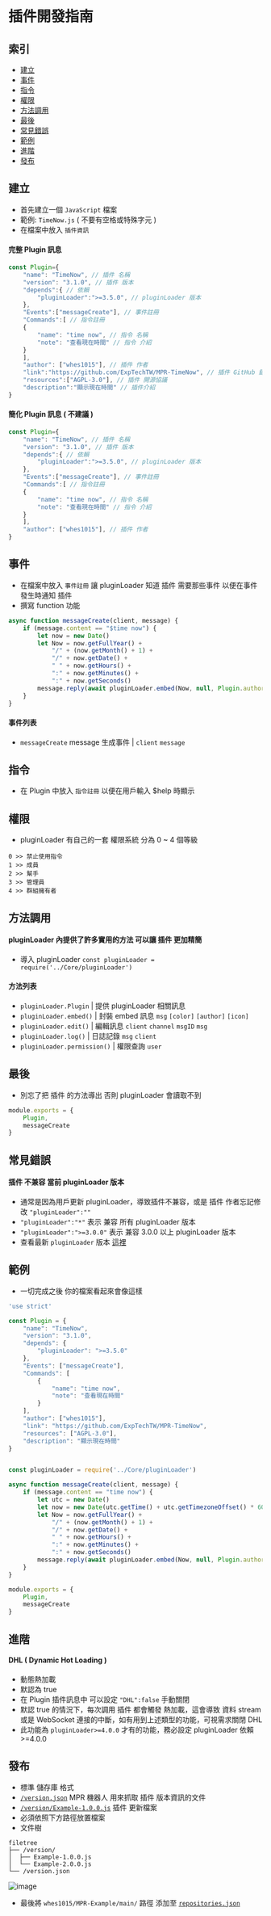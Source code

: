 # 插件開發指南

## 索引
- [建立](#建立)
- [事件](#事件)
- [指令](#指令)
- [權限](#權限)
- [方法調用](#方法調用)
- [最後](#最後)
- [常見錯誤](#常見錯誤)
- [範例](#範例)
- [進階](#進階)
- [發布](#發布)

## 建立
- 首先建立一個 `JavaScript` 檔案
- 範例: `TimeNow.js` ( 不要有空格或特殊字元 )
- 在檔案中放入 `插件資訊`
#### 完整 Plugin 訊息
```JavaScript
const Plugin={
    "name": "TimeNow", // 插件 名稱
    "version": "3.1.0", // 插件 版本
    "depends":{ // 依賴
        "pluginLoader":">=3.5.0", // pluginLoader 版本
    },
    "Events":["messageCreate"], // 事件註冊
    "Commands":[ // 指令註冊
    {
        "name": "time now", // 指令 名稱
        "note": "查看現在時間" // 指令 介紹
    }
    ],
    "author": ["whes1015"], // 插件 作者
    "link":"https://github.com/ExpTechTW/MPR-TimeNow", // 插件 GitHub 鏈接
    "resources":["AGPL-3.0"], // 插件 開源協議
    "description":"顯示現在時間" // 插件介紹
}
```
#### 簡化 Plugin 訊息 ( 不建議 )
```JavaScript
const Plugin={
    "name": "TimeNow", // 插件 名稱
    "version": "3.1.0", // 插件 版本
    "depends":{ // 依賴
        "pluginLoader":">=3.5.0", // pluginLoader 版本
    },
    "Events":["messageCreate"], // 事件註冊
    "Commands":[ // 指令註冊
    {
        "name": "time now", // 指令 名稱
        "note": "查看現在時間" // 指令 介紹
    }
    ],
    "author": ["whes1015"], // 插件 作者
}
```

## 事件
- 在檔案中放入 `事件註冊` 讓 pluginLoader 知道 插件 需要那些事件 以便在事件發生時通知 插件
- 撰寫 function 功能
```JavaScript
async function messageCreate(client, message) {
    if (message.content == "$time now") {
        let now = new Date()
        let Now = now.getFullYear() +
            "/" + (now.getMonth() + 1) +
            "/" + now.getDate() +
            " " + now.getHours() +
            ":" + now.getMinutes() +
            ":" + now.getSeconds()
        message.reply(await pluginLoader.embed(Now, null, Plugin.author, "https://raw.githubusercontent.com/ExpTechTW/API/%E4%B8%BB%E8%A6%81%E7%9A%84-(main)/image/Icon/ExpTech.png"))
    }
}
```
#### 事件列表
- `messageCreate` message 生成事件 | `client` `message`

## 指令
- 在 Plugin 中放入 `指令註冊` 以便在用戶輸入 $help 時顯示

## 權限
- pluginLoader 有自己的一套 權限系統 分為 0 ~ 4 個等級
```
0 >> 禁止使用指令
1 >> 成員
2 >> 幫手
3 >> 管理員
4 >> 群組擁有者
```

## 方法調用
#### pluginLoader 內提供了許多實用的方法 可以讓 插件 更加精簡
- 導入 pluginLoader `const pluginLoader = require('../Core/pluginLoader')`
#### 方法列表
- `pluginLoader.Plugin` | 提供 pluginLoader 相關訊息
- `pluginLoader.embed()` | 封裝 embed 訊息 `msg` `[color]` `[author]` `[icon]`
- `pluginLoader.edit()` | 編輯訊息 `client` `channel` `msgID` `msg`
- `pluginLoader.log()` | 日誌記錄 `msg` `client`
- `pluginLoader.permission()` | 權限查詢 `user`

## 最後
- 別忘了把 插件 的方法導出 否則 pluginLoader 會讀取不到
```JavaScript
module.exports = {
    Plugin,
    messageCreate
}
```

## 常見錯誤
#### 插件 不兼容 當前 pluginLoader 版本
- 通常是因為用戶更新 pluginLoader，導致插件不兼容，或是 插件 作者忘記修改 `"pluginLoader":""`
- `"pluginLoader":"*"` 表示 兼容 所有 pluginLoader 版本
- `"pluginLoader":">=3.0.0"` 表示 兼容 3.0.0 以上 pluginLoader 版本
- 查看最新 `pluginLoader` 版本 [這裡](https://github.com/ExpTechTW/MPR-pluginLoader/tree/%E4%B8%BB%E8%A6%81%E7%9A%84-(main)/version)

## 範例
- 一切完成之後 你的檔案看起來會像這樣
```JavaScript
'use strict'

const Plugin = {
    "name": "TimeNow",
    "version": "3.1.0",
    "depends": {
        "pluginLoader": ">=3.5.0"
    },
    "Events": ["messageCreate"],
    "Commands": [
        {
            "name": "time now",
            "note": "查看現在時間"
        }
    ],
    "author": ["whes1015"],
    "link": "https://github.com/ExpTechTW/MPR-TimeNow",
    "resources": ["AGPL-3.0"],
    "description": "顯示現在時間"
}


const pluginLoader = require('../Core/pluginLoader')

async function messageCreate(client, message) {
    if (message.content == "time now") {
        let utc = new Date()
        let now = new Date(utc.getTime() + utc.getTimezoneOffset() * 60 * 1000 + 60 * 60 * 8 * 1000)
        let Now = now.getFullYear() +
            "/" + (now.getMonth() + 1) +
            "/" + now.getDate() +
            " " + now.getHours() +
            ":" + now.getMinutes() +
            ":" + now.getSeconds()
        message.reply(await pluginLoader.embed(Now, null, Plugin.author.toString().replaceAll(",", " "), "https://raw.githubusercontent.com/ExpTechTW/API/%E4%B8%BB%E8%A6%81%E7%9A%84-(main)/image/Icon/ExpTech.png"))
    }
}

module.exports = {
    Plugin,
    messageCreate
}
```

## 進階
#### DHL ( Dynamic Hot Loading )
- 動態熱加載
- 默認為 true
- 在 Plugin 插件訊息中 可以設定 `"DHL":false` 手動關閉
- 默認 true 的情況下，每次調用 插件 都會觸發 熱加載，這會導致 資料 stream 或是 WebSocket 連接的中斷，如有用到上述類型的功能，可視需求關閉 DHL
- 此功能為 `pluginLoader>=4.0.0` 才有的功能，務必設定 pluginLoader 依賴 >=4.0.0

## 發布
- 標準 儲存庫 格式
- [`/version.json`](https://github.com/ExpTechTW/MPR-UUID/blob/%E4%B8%BB%E8%A6%81%E7%9A%84-(main)/version.json) MPR 機器人 用來抓取 插件 版本資訊的文件
- [`/version/Example-1.0.0.js`](https://github.com/ExpTechTW/MPR-UUID/blob/%E4%B8%BB%E8%A6%81%E7%9A%84-(main)/version/UUID-1.0.0.js) 插件 更新檔案
- 必須依照下方路徑放置檔案
- 文件樹
```
filetree 
├── /version/
│  ├── Example-1.0.0.js
│  └── Example-2.0.0.js
└── /version.json

```
![image](https://user-images.githubusercontent.com/44525760/164910676-36b1fea8-e1d0-49a0-ba93-7dcfa930f34d.png)
- 最後將 `whes1015/MPR-Example/main/` 路徑 添加至 [`repositories.json`](https://github.com/ExpTechTW/MPR/blob/%E4%B8%BB%E8%A6%81%E7%9A%84-(main)/repositories.json)
